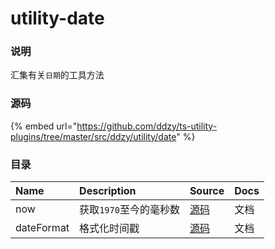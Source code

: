 # utility-date

### 说明

汇集有关`日期`的工具方法

### 源码

{% embed url="https://github.com/ddzy/ts-utility-plugins/tree/master/src/ddzy/utility/date" %}

### 目录

| Name | Description | Source | Docs |
| :--- | :--- | :--- | :--- |
| now | 获取`1970`至今的毫秒数 | [源码](https://github.com/ddzy/ts-utility-plugins/tree/master/src/ddzy/utility/date/now) | 文档 |
| dateFormat | 格式化时间戳 | [源码](https://github.com/ddzy/ts-utility-plugins/tree/master/src/ddzy/utility/date/dateFormat) | 文档 |

